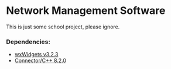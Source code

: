 # Network Management Software

This is just some school project, please ignore.

### Dependencies:

* [wxWidgets v3.2.3](https://github.com/wxWidgets/wxWidgets)
* [Connector/C++ 8.2.0](https://dev.mysql.com/downloads/connector/cpp/)
